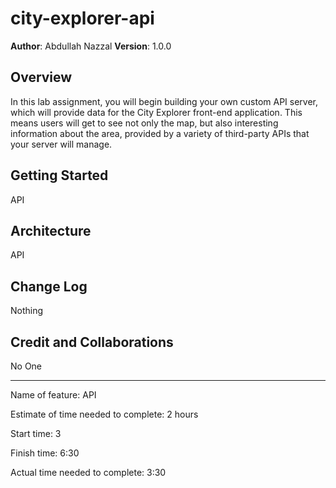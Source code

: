 # city-explorer-api

**Author**: Abdullah Nazzal
**Version**: 1.0.0

## Overview
In this lab assignment, you will begin building your own custom API server, which will provide data for the City Explorer front-end application. This means users will get to see not only the map, but also interesting information about the area, provided by a variety of third-party APIs that your server will manage.

## Getting Started
API

## Architecture
API

## Change Log
Nothing

## Credit and Collaborations
No One

-----------------------------

Name of feature: API  

Estimate of time needed to complete: 2 hours

Start time: 3 

Finish time: 6:30

Actual time needed to complete: 3:30


